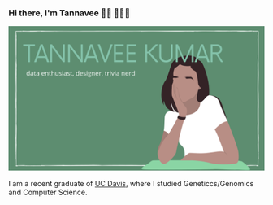 ### Hi there, I'm Tannavee 👋🏽 👩🏽‍💻

<!--
**tannavee/tannavee** is a ✨ _special_ ✨ repository because its `README.md` (this file) appears on your GitHub profile.

Here are some ideas to get you started:

- 🔭 I’m currently working on ...
- 🌱 I’m currently learning ...
- 👯 I’m looking to collaborate on ...
- 🤔 I’m looking for help with ...
- 💬 Ask me about ...
- 📫 How to reach me: ...
- 😄 Pronouns: ...
- ⚡ Fun fact: ...
-->

<p align="center">
  <img src="https://github.com/tannavee/tannavee/blob/master/TANNAVEE%20KUMAR.png"
</p>

I am a recent graduate of [UC Davis](https://www.ucdavis.edu/), where I studied Geneticcs/Genomics and Computer Science. 
